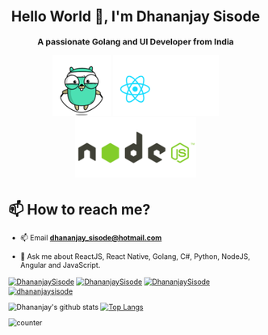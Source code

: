 <h1 align="center">Hello World 👋, I'm Dhananjay Sisode</h1>
<h3 align="center">A passionate Golang and UI Developer from India</h3>

  

<p align="center">
  <img src="https://github.com/DhananjaySisode/DhananjaySisode/blob/master/assets/golang.gif"  height="120" />
  <img src="https://github.com/DhananjaySisode/DhananjaySisode/blob/master/assets/reactjs.gif"  height="120" />
<!--  <img src="https://github.com/DhananjaySisode/DhananjaySisode/blob/master/assets/python.gif"  height="120" /> -->
  <img src="https://github.com/DhananjaySisode/DhananjaySisode/blob/master/assets/nodejs.gif"  height="120" />
</p>


# 📫 How to reach me?

- 📫 Email **dhananjay_sisode@hotmail.com**

- 💬 Ask me about ReactJS, React Native, Golang, C#, Python, NodeJS, Angular and JavaScript.

 <p float="centre">
<a href="https://twitter.com/DhananjaySisode" target="blank"><img align="center" src="https://cdn.jsdelivr.net/npm/simple-icons@3.0.1/icons/twitter.svg" alt="DhananjaySisode" height="30" width="30" /></a>
<a href="https://www.linkedin.com/in/dhananjaysisode/" target="blank"><img align="center" src="https://cdn.jsdelivr.net/npm/simple-icons@3.0.1/icons/linkedin.svg" alt="DhananjaySisode" height="30" width="30" /></a>
<a href="https://fb.com/dhananjaysisode" target="blank"><img align="center" src="https://cdn.jsdelivr.net/npm/simple-icons@3.0.1/icons/facebook.svg" alt="DhananjaySisode" height="30" width="30" /></a>
<a href="https://www.instagram.com/dhananjaysisode/" target="blank"><img align="center" src="https://cdn.jsdelivr.net/npm/simple-icons@3.0.1/icons/instagram.svg" alt="dhananjaysisode" height="30" width="30" /></a>
</p>

![Dhananjay's github stats](https://github-readme-stats.vercel.app/api?username=dhananjaysisode&show_icons=true&layout=compact)
[![Top Langs](https://github-readme-stats.vercel.app/api/top-langs/?username=dhananjaysisode&layout=compact)](https://github.com/dhananjaysisode)


<p><img src="https://komarev.com/ghpvc/?username=dhananjaysisode" alt="counter" /></p>
<!--
**DhananjaySisode/DhananjaySisode** is a ✨ _special_ ✨ repository because its `README.md` (this file) appears on your GitHub profile.

Here are some ideas to get you started:

- 🔭 I’m currently working on ...
- 🌱 I’m currently learning ...
- 👯 I’m looking to collaborate on ...
- 🤔 I’m looking for help with ...
- 💬 Ask me about ...
- 📫 How to reach me: ...
- 😄 Pronouns: ...
- ⚡ Fun fact: ...
-->
